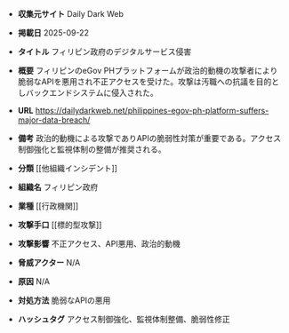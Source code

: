 - **収集元サイト**
Daily Dark Web

- **掲載日**
2025-09-22

- **タイトル**
フィリピン政府のデジタルサービス侵害

- **概要**
フィリピンのeGov PHプラットフォームが政治的動機の攻撃者により脆弱なAPIを悪用され不正アクセスを受けた。攻撃は汚職への抗議を目的としバックエンドシステムに侵入された。

- **URL**
https://dailydarkweb.net/philippines-egov-ph-platform-suffers-major-data-breach/

- **備考**
政治的動機による攻撃でありAPIの脆弱性対策が重要である。アクセス制御強化と監視体制の整備が推奨される。

- **分類**
[[他組織インシデント]]

- **組織名**
フィリピン政府

- **業種**
[[行政機関]]

- **攻撃手口**
[[標的型攻撃]]

- **攻撃影響**
不正アクセス、API悪用、政治的動機

- **脅威アクター**
N/A

- **原因**
N/A

- **対処方法**
脆弱なAPIの悪用

- **ハッシュタグ**
アクセス制御強化、監視体制整備、脆弱性修正
